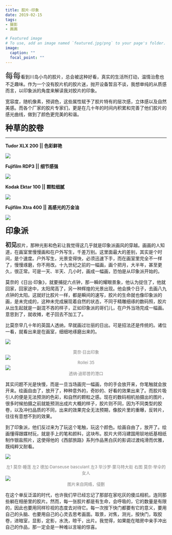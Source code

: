 ```yaml
---
title: 胶片·印象
date: 2019-02-15
tags:
- 摄影
- 画画

# Featured image
# To use, add an image named `featured.jpg/png` to your page's folder. 
image:
  caption: ""
  focal_point: ""
---
```


<font size=5>每每</font>看到川岛小鸟的胶片，总会被这种好看，真实的生活所打动，温情治愈也不乏趣味。作为一个没有胶片机的胶片迷，抛开设备暂且不谈，我想单纯的从质感而言，以印象派的角度来解读我对胶片的印象。

<!--more-->

宽容度，随机像素，预调色，这些属性赋予了胶片特有的层次感，立体感以及自然美感。而各个厂家的胶片专家们，更是在几十年的时间内积累和完善了他们胶片的感光曲线，做到了颜色更完美的和谐。


<font size=5> **种草的胶卷** </font>

----------

   
 **Tudor XLX 200**  **||** **色彩鲜艳**
 
![][2]

**Fujifilm RDP3** **||** **细节感强**

![][3]

**Kodak Ektar 100** **||** **颗粒细腻**

![][4]

**Fujifilm Xtra 400** **||** **高感光的万金油**

![][5]

 <font size=5>**印象派**</font> 

<font size=4>**初见**</font>胶片，那种光影和色彩让我觉得这几乎就是印象派画风的穿越。画画的人知道，在画室里慢慢画和在户外写生，千差万别。这里面最大的差别，其实是个时间，是个速度。户外写生，光景变得快，必须迅速下手，而在画室里完全不一样了，慢慢琢磨，你不用改。十九世纪之前的一幅画，画个把月，大半年，甚至更久，很正常。可是一天、半天、几小时，画成一幅画，恐怕是从印象派开始的。

莫奈的《日出·印象》，就要捕捉六点钟，那一瞬的耀眼景象，他认为捉住了，他就回家，回家途中，太阳爬高了，另一种辉煌的光景出现。他会换个日子，去画八九点钟的太阳。这就好比胶片一样，都是瞬间的速写，胶片的生命就也像印象派的画，是未完成的，这种未完成展现着自然的状态，不同于精雕细琢的数码照，胶片从出生起就是一副混不吝的样子，正如印象派的哥们儿，在户外当场完成一幅画。意思到了，就收摊，老子回去不加工了。

比莫奈早几十年的英国人透纳，早就画过壮丽的日出。可是招法还是传统的。诸位一看，就看出来是在画室，细细地琢磨出来的。

![][6]<center><font color=gray size=2>莫奈·日出印象</font></center>
![][7]<center><font color=gray size=2>Rollei 35</font></center>
![][8]<center><font color=gray size=2>透纳·迪耶普的港口</font></center>

其实问题不光是快慢，而是一旦当场画完一幅画，你的手会放开来，你笔触就会放开来。绘画自由了，放开了，种种意外的，奇妙的、好看的效果出来了。而胶片吸引人的便是无法预测的色彩，和自然的颗粒之感。现在的数码相机拍摄出的图片，很多时候拍摄之前就能预测出成片大概的样子，胶片则不同，因为不同类型的胶卷，以及冲扫品质的不同，出来的效果完全无法预期，像胶片里的重曝，反转片，往往有意想不到的效果。

到了印象派，他们反过来为了玩这个笔触，玩这个颜色。绘画自由了，放开了。绘画懂得跟媒材玩，就是手上的笔和颜料，这块布。胶片大师冯建国用钡地纸基相纸制作银盐照片，这使得他的《西部旅路》系列作品黑白灰的影调过渡纯滑而优雅，既纯粹又耐看。

![][9]<center><font color=gray size=2>左1 莫奈·睡莲 左2 德加·Danseuse basculant 左3 毕沙罗·蒙马特大街 右图 莫奈·举伞的女人</font></center>
![][10]<center><font color=gray size=2>图片来自网络，侵删</font></center>

在这个单反泛滥的时代，也许我们早已经忘记了那部在家吃灰的傻瓜相机，连同那些躺在相册里的胶片。然而，每一张胶片都是有生命，会呼吸的，它的数量是有限的，因此也要用同样珍视的态度去对待它。每一次按下快门都要有它的意义，要用自己的头脑、也要用自己的心灵去思考画面。取景，对焦，测光，按快门，取胶卷，进暗室，显影，定影，水洗，晾干，出片。我觉得，如果能在暗房中亲手冲出自己的作品，那一定会是一种难以言喻的惊喜。

    


 
  [2]: https://s2.ax1x.com/2019/04/16/Av1WtO.jpg
  [3]: https://s2.ax1x.com/2019/04/16/Av1RAK.jpg
  [4]: https://s2.ax1x.com/2019/04/16/Av1fhD.jpg
  [5]: https://s2.ax1x.com/2019/04/16/Av1g76.jpg
  [6]: https://s1.ax1x.com/2020/04/14/JSudUO.jpg
  [7]: https://s2.ax1x.com/2019/04/16/Av1c0x.jpg
  [8]: https://s2.ax1x.com/2019/04/16/Av151H.jpg
  [9]: https://s2.ax1x.com/2019/04/16/Av149e.jpg
  [10]: https://s2.ax1x.com/2019/04/16/Av1Icd.jpg

